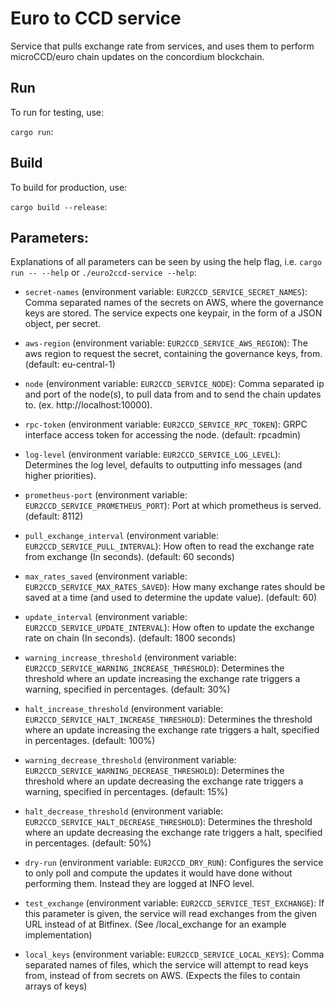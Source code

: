 # Euro to CCD service

Service that pulls exchange rate from services, and uses them to perform microCCD/euro chain updates on the concordium blockchain.

##  Run
To run for testing, use:

`cargo run`:

##  Build
To build for production, use:

`cargo build --release`:

## Parameters:
Explanations of all parameters can be seen by using the help flag, i.e. `cargo run -- --help` or `./euro2ccd-service --help`:

- `secret-names` (environment variable: `EUR2CCD_SERVICE_SECRET_NAMES`): Comma separated names of the secrets on AWS, where the governance keys are stored. The service expects one keypair, in the form of a JSON object, per secret.
- `aws-region` (environment variable: `EUR2CCD_SERVICE_AWS_REGION`): The aws region to request the secret, containing the governance keys, from. (default: eu-central-1)
- `node` (environment variable: `EUR2CCD_SERVICE_NODE`): Comma separated ip and port of the node(s), to pull data from and to send the chain updates to. (ex. http://localhost:10000).
- `rpc-token` (environment variable: `EUR2CCD_SERVICE_RPC_TOKEN`): GRPC interface access token for accessing the node. (default: rpcadmin) 
- `log-level` (environment variable: `EUR2CCD_SERVICE_LOG_LEVEL`): Determines the log level, defaults to outputting info messages (and higher priorities).
- `prometheus-port` (environment variable: `EUR2CCD_SERVICE_PROMETHEUS_PORT`): Port at which prometheus is served. (default: 8112)
- `pull_exchange_interval` (environment variable: `EUR2CCD_SERVICE_PULL_INTERVAL`): How often to read the exchange rate from exchange (In seconds). (default: 60 seconds)
- `max_rates_saved` (environment variable: `EUR2CCD_SERVICE_MAX_RATES_SAVED`): How many exchange rates should be saved at a time (and used to determine the update value). (default: 60) 
- `update_interval` (environment variable: `EUR2CCD_SERVICE_UPDATE_INTERVAL`): How often to update the exchange rate on chain (In seconds). (default: 1800 seconds)
- `warning_increase_threshold` (environment variable: `EUR2CCD_SERVICE_WARNING_INCREASE_THRESHOLD`): Determines the threshold where an update increasing the exchange rate triggers a warning, specified in percentages. (default: 30%)
- `halt_increase_threshold` (environment variable: `EUR2CCD_SERVICE_HALT_INCREASE_THRESHOLD`): Determines the threshold where an update increasing the exchange rate triggers a halt, specified in percentages.  (default: 100%)
- `warning_decrease_threshold` (environment variable: `EUR2CCD_SERVICE_WARNING_DECREASE_THRESHOLD`): Determines the threshold where an update decreasing the exchange rate triggers a warning, specified in percentages. (default: 15%)
- `halt_decrease_threshold` (environment variable: `EUR2CCD_SERVICE_HALT_DECREASE_THRESHOLD`): Determines the threshold where an update decreasing the exchange rate triggers a halt, specified in percentages.  (default: 50%)

- `dry-run` (environment variable: `EUR2CCD_DRY_RUN`): Configures the service to only poll and compute the updates it would have done
without performing them. Instead they are logged at INFO level.
- `test_exchange` (environment variable: `EUR2CCD_SERVICE_TEST_EXCHANGE`): If this parameter is given, the service will read exchanges from the given URL instead of at Bitfinex. (See /local_exchange for an example implementation)
- `local_keys` (environment variable: `EUR2CCD_SERVICE_LOCAL_KEYS`): Comma separated names of files, which the service will attempt to read keys from, instead of from secrets on AWS. (Expects the files to contain arrays of keys)
